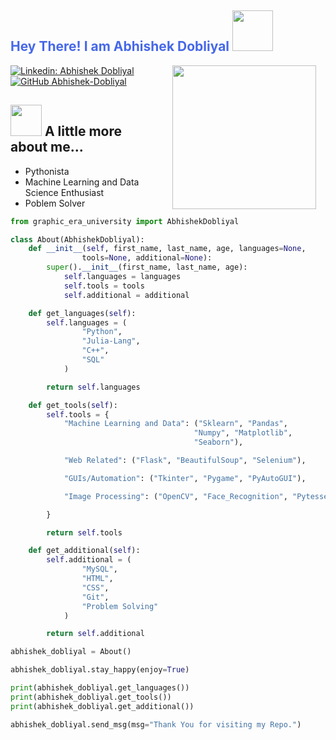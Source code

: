 <h2 style="color: #4668e8;"> Hey There! I am Abhishek Dobliyal <img src="https://media.giphy.com/media/S73HE3XteKgzascHIT/giphy.gif" width="65"></h2>
<img align='right' style="padding: 0px 15px;" src="https://media.giphy.com/media/KAq5w47R9rmTuvWOWa/giphy.gif" width="230">

[![Linkedin: Abhishek Dobliyal](https://img.shields.io/badge/-AbhishekDobliyal-blue?style=flat-square&logo=Linkedin&logoColor=white&link=https://www.linkedin.com/in/abhishek-dobliyal-4474061b7/)](https://www.linkedin.com/in/abhishek-dobliyal-4474061b7)
[![GitHub Abhishek-Dobliyal](https://img.shields.io/github/followers/Abhishek-Dobliyal?label=follow&style=social)](https://github.com/Abhishek-Dobliyal)


## <img src="https://media.giphy.com/media/VgCDAzcKvsR6OM0uWg/giphy.gif" width="50"> A little more about me...
<ul> <li> Pythonista
<li> Machine Learning and Data Science Enthusiast
<li> Poblem Solver
</ul>


```python
from graphic_era_university import AbhishekDobliyal

class About(AbhishekDobliyal):
    def __init__(self, first_name, last_name, age, languages=None, 
                tools=None, additional=None):
        super().__init__(first_name, last_name, age):
            self.languages = languages
            self.tools = tools
            self.additional = additional

    def get_languages(self):
        self.languages = (
                "Python",
                "Julia-Lang",
                "C++",
                "SQL"
            )

        return self.languages

    def get_tools(self):
        self.tools = {
            "Machine Learning and Data": ("Sklearn", "Pandas",
                                         "Numpy", "Matplotlib",
                                         "Seaborn"),

            "Web Related": ("Flask", "BeautifulSoup", "Selenium"),

            "GUIs/Automation": ("Tkinter", "Pygame", "PyAutoGUI"),

            "Image Processing": ("OpenCV", "Face_Recognition", "Pytesseract"),

        }

        return self.tools

    def get_additional(self):
        self.additional = (
                "MySQL",
                "HTML",
                "CSS",
                "Git",
                "Problem Solving"
            )

        return self.additional

abhishek_dobliyal = About()

abhishek_dobliyal.stay_happy(enjoy=True)

print(abhishek_dobliyal.get_languages())
print(abhishek_dobliyal.get_tools())
print(abhishek_dobliyal.get_additional())

abhishek_dobliyal.send_msg(msg="Thank You for visiting my Repo.")

```
